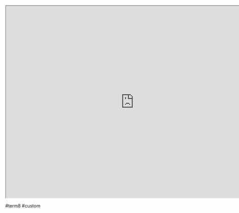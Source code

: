 
<iframe src="https://istd.sutd.edu.sg/undergraduate/courses/50049-parallel-computing-on-multicore-architectures" width="800" height="600">
</iframe>

#term8
#custom
